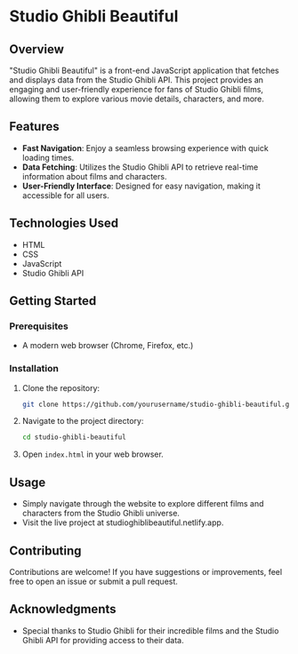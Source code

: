 # Studio Ghibli Beautiful

## Overview
"Studio Ghibli Beautiful" is a front-end JavaScript application that fetches and displays data from the Studio Ghibli API. This project provides an engaging and user-friendly experience for fans of Studio Ghibli films, allowing them to explore various movie details, characters, and more.

## Features
- **Fast Navigation**: Enjoy a seamless browsing experience with quick loading times.
- **Data Fetching**: Utilizes the Studio Ghibli API to retrieve real-time information about films and characters.
- **User-Friendly Interface**: Designed for easy navigation, making it accessible for all users.

## Technologies Used
- HTML
- CSS
- JavaScript
- Studio Ghibli API

## Getting Started

### Prerequisites
- A modern web browser (Chrome, Firefox, etc.)

### Installation
1. Clone the repository:
   ```bash
   git clone https://github.com/yourusername/studio-ghibli-beautiful.git
   ```
2. Navigate to the project directory:
   ```bash
   cd studio-ghibli-beautiful
   ```
3. Open `index.html` in your web browser.

## Usage
- Simply navigate through the website to explore different films and characters from the Studio Ghibli universe.
- Visit the live project at studioghiblibeautiful.netlify.app.

## Contributing
Contributions are welcome! If you have suggestions or improvements, feel free to open an issue or submit a pull request.

## Acknowledgments
- Special thanks to Studio Ghibli for their incredible films and the Studio Ghibli API for providing access to their data.
